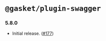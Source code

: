 # `@gasket/plugin-swagger`

### 5.8.0

- Initial release. ([#177])

[#177]: https://github.com/godaddy/gasket/pull/177
